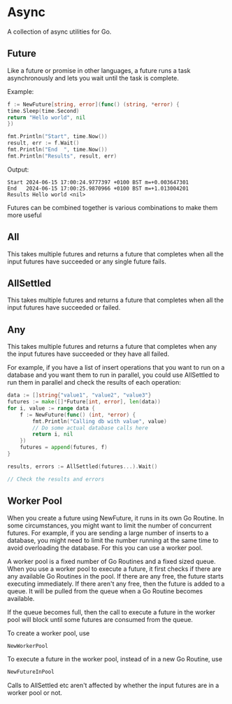 # Async

A collection of async utilities for Go.

## Future
Like a future or promise in other languages, a future runs a task asynchronously and lets you wait until the task is complete.

Example:

```go
f := NewFuture[string, error](func() (string, *error) {
time.Sleep(time.Second)
return "Hello world", nil
})

fmt.Println("Start", time.Now())
result, err := f.Wait()
fmt.Println("End  ", time.Now())
fmt.Println("Results", result, err)
```

Output:

    Start 2024-06-15 17:00:24.9777397 +0100 BST m=+0.003647301
    End   2024-06-15 17:00:25.9870966 +0100 BST m=+1.013004201
    Results Hello world <nil>

Futures can be combined together is various combinations to make them more useful

## All

This takes multiple futures and returns a future that completes when all the input futures have succeeded or any single future fails.

## AllSettled

This takes multiple futures and returns a future that completes when all the input futures have succeeded or failed.

## Any

This takes multiple futures and returns a future that completes when any the input futures have succeeded or they have all failed.

For example, if you have a list of insert operations that you want to run on a database and you want them to run in parallel, you could use AllSettled to run them in parallel and check the results of each operation:

```Go
data := []string{"value1", "value2", "value3"}
futures := make([]*Future[int, error], len(data))
for i, value := range data {
    f := NewFuture(func() (int, *error) {
        fmt.Println("Calling db with value", value)
        // Do some actual database calls here
        return i, nil
    })
    futures = append(futures, f)
}

results, errors := AllSettled(futures...).Wait()

// Check the results and errors
```

## Worker Pool

When you create a future using NewFuture, it runs in its own Go Routine. In some circumstances, you might want to limit the number of concurrent futures. For example, if you are sending a large number of inserts to a database, you might need to limit the number running at the same time to avoid overloading the database. For this you can use a worker pool.

A worker pool is a fixed number of Go Routines and a fixed sized queue. When you use a worker pool to execute a future, it first checks if there are any available Go Routines in the pool. If there are any free, the future starts executing immediately. If there aren't any free, then the future is added to a queue. It will be pulled from the queue when a Go Routine becomes available.

If the queue becomes full, then the call to execute a future in the worker pool will block until some futures are consumed from the queue.

To create a worker pool, use
```go
NewWorkerPool
```
To execute a future in the worker pool, instead of in a new Go Routine, use
```go
NewFutureInPool
```

Calls to AllSettled etc aren't affected by whether the input futures are in a worker pool or not.